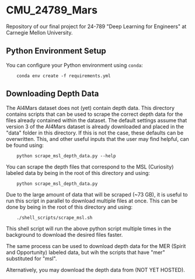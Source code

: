 # CMU_24789_Mars
Repository of our final project for 24-789 "Deep Learning for Engineers" at Carnegie Mellon University.


## Python Environment Setup
You can configure your Python environment using ```conda```:

```
    conda env create -f requirements.yml
```

## Downloading Depth Data
The AI4Mars dataset does not (yet) contain depth data. This directory contains scripts that can be used
to scrape the correct depth data for the files already contained within the dataset. The default settings
assume that version 3 of the AI4Mars dataset is already downloaded and placed in the "data" folder in 
this directory. If this is not the case, these defaults can be overwritten. This, and other useful inputs
that the user may find helpful, can be found using:

```
    python scrape_msl_depth_data.py --help
```

You can scrape the depth files that correspond to the MSL (Curiosity) labeled data by being in the root 
of this directory and using:

```
    python scrape_msl_depth_data.py
```

Due to the large amount of data that will be scraped (~73 GB), it is useful to run this script in 
parallel to download multiple files at once. This can be done by being in the root of this directory and 
using:

```
    ./shell_scripts/scrape_msl.sh
```

This shell script will run the above python script multiple times in the background to download the 
desired files faster.

The same process can be used to download depth data for the MER (Spirit and Opportunity) labeled data,
but wih the scripts that have "mer" substituted for "msl".

Alternatively, you may download the depth data from (NOT YET HOSTED).